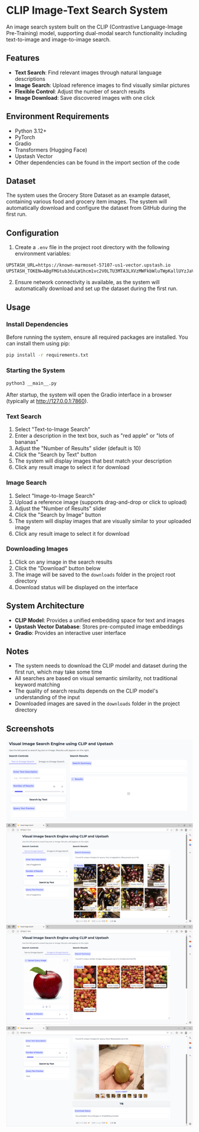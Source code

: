 # CLIP Image-Text Search System

An image search system built on the CLIP (Contrastive Language-Image Pre-Training) model, supporting dual-modal search functionality including text-to-image and image-to-image search.

## Features

- **Text Search**: Find relevant images through natural language descriptions
- **Image Search**: Upload reference images to find visually similar pictures
- **Flexible Control**: Adjust the number of search results
- **Image Download**: Save discovered images with one click

## Environment Requirements

- Python 3.12+
- PyTorch
- Gradio
- Transformers (Hugging Face)
- Upstash Vector
- Other dependencies can be found in the import section of the code

## Dataset

The system uses the Grocery Store Dataset as an example dataset, containing various food and grocery item images. The system will automatically download and configure the dataset from GitHub during the first run.

## Configuration

1. Create a `.env` file in the project root directory with the following environment variables:

```url
UPSTASH_URL=https://known-marmoset-57107-us1-vector.upstash.io
UPSTASH_TOKEN=ABgFMGtub3duLW1hcm1vc2V0LTU3MTA3LXVzMWFkbWluTWpKallUYzJaVEV0TUdZd055MDBZVGN6TFRreE5EQXRPRGRtTkRNNE1URTNPVGhq
```

2. Ensure network connectivity is available, as the system will automatically download and set up the dataset during the first run.

## Usage

### Install Dependencies

Before running the system, ensure all required packages are installed. You can install them using pip:

```bash
pip install -r requirements.txt
```

### Starting the System

```python
python3 __main__.py
```

After startup, the system will open the Gradio interface in a browser (typically at http://127.0.0.1:7860).

### Text Search

1. Select "Text-to-Image Search"
2. Enter a description in the text box, such as "red apple" or "lots of bananas"
3. Adjust the "Number of Results" slider (default is 10)
4. Click the "Search by Text" button
5. The system will display images that best match your description
6. Click any result image to select it for download

### Image Search

1. Select "Image-to-Image Search"
2. Upload a reference image (supports drag-and-drop or click to upload)
3. Adjust the "Number of Results" slider
4. Click the "Search by Image" button
5. The system will display images that are visually similar to your uploaded image
6. Click any result image to select it for download

### Downloading Images

1. Click on any image in the search results
2. Click the "Download" button below
3. The image will be saved to the `downloads` folder in the project root directory
4. Download status will be displayed on the interface

## System Architecture

- **CLIP Model**: Provides a unified embedding space for text and images
- **Upstash Vector Database**: Stores pre-computed image embeddings
- **Gradio**: Provides an interactive user interface

## Notes

- The system needs to download the CLIP model and dataset during the first run, which may take some time
- All searches are based on visual semantic similarity, not traditional keyword matching
- The quality of search results depends on the CLIP model's understanding of the input
- Downloaded images are saved in the `downloads` folder in the project directory

## Screenshots

![Main Interface](fig/1.png)
![Text Search Example](fig/2.png)
![Image Search Example](fig/3.png)
![Download Functionality](fig/4.png)
